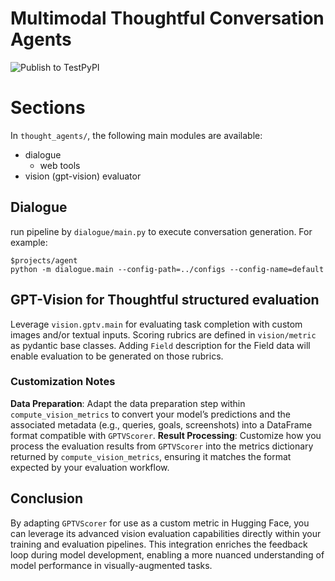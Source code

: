 # Multimodal Thoughtful Conversation Agents

![Publish to TestPyPI](https://github.com/supermomo668/multimodal-conv-agents/actions/workflows/publish-testpypi.yml/badge.svg)

# Sections
In `thought_agents/`, the following main modules are available:
* dialogue
  * web tools 
* vision (gpt-vision) evaluator

## Dialogue
 run pipeline by `dialogue/main.py` to execute conversation generation.
For example:
```
$projects/agent
python -m dialogue.main --config-path=../configs --config-name=default
```

## GPT-Vision for Thoughtful structured evaluation

Leverage `vision.gptv.main` for evaluating task completion with custom images and/or textual inputs. Scoring rubrics are defined in `vision/metric` as pydantic base classes.
Adding `Field` description for the Field data will enable evaluation to be generated on those rubrics.

  ### Customization Notes

  **Data Preparation**: Adapt the data preparation step within `compute_vision_metrics` to convert your model’s predictions and the associated metadata (e.g., queries, goals, screenshots) into a DataFrame format compatible with `GPTVScorer`.
  **Result Processing**: Customize how you process the evaluation results from `GPTVScorer` into the metrics dictionary returned by `compute_vision_metrics`, ensuring it matches the format expected by your evaluation workflow.
  ## Conclusion

  By adapting `GPTVScorer` for use as a custom metric in Hugging Face, you can leverage its advanced vision evaluation capabilities directly within your training and evaluation pipelines. This integration enriches the feedback loop during model development, enabling a more nuanced understanding of model performance in visually-augmented tasks.